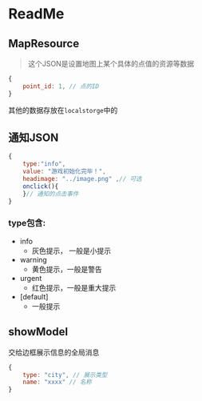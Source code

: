 # ReadMe
## MapResource
> 这个JSON是设置地图上某个具体的点值的资源等数据
```js
{
    point_id: 1, // 点的ID
}
```
其他的数据存放在`localstorge`中的

## 通知JSON
```js
{
    type:"info",
    value: "游戏初始化完毕！",
    headimage: "../image.png" ,// 可选
    onclick(){
    }// 通知的点击事件
}
```

### type包含:
- info
  - 灰色提示， 一般是小提示
- warning
  - 黄色提示，一般是警告
- urgent 
  - 红色提示，一般是重大提示
- [default]
  - 一般提示


## showModel 
交给边框展示信息的全局消息
```js
{
    type: "city", // 展示类型
    name: "xxxx" // 名称
}
```
